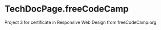 # TechDocPage.freeCodeCamp
Project 3 for certificate in Responsive Web Design from freeCodeCamp.org
